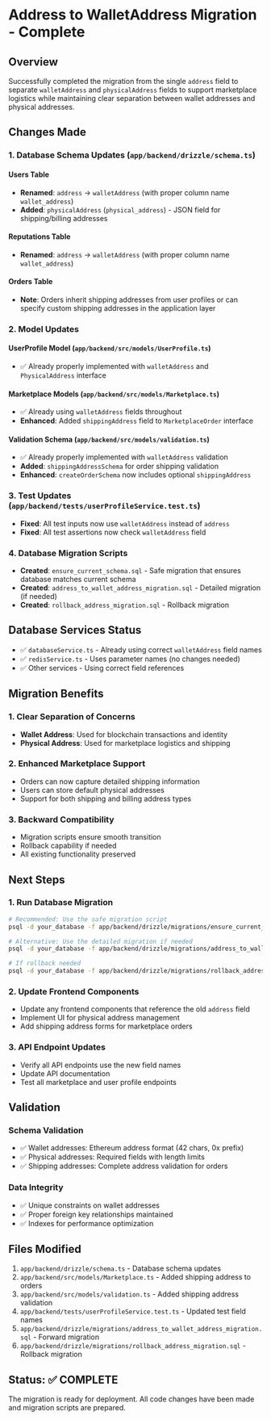 # Address to WalletAddress Migration - Complete

## Overview
Successfully completed the migration from the single `address` field to separate `walletAddress` and `physicalAddress` fields to support marketplace logistics while maintaining clear separation between wallet addresses and physical addresses.

## Changes Made

### 1. Database Schema Updates (`app/backend/drizzle/schema.ts`)

#### Users Table
- **Renamed**: `address` → `walletAddress` (with proper column name `wallet_address`)
- **Added**: `physicalAddress` (`physical_address`) - JSON field for shipping/billing addresses

#### Reputations Table
- **Renamed**: `address` → `walletAddress` (with proper column name `wallet_address`)

#### Orders Table
- **Note**: Orders inherit shipping addresses from user profiles or can specify custom shipping addresses in the application layer

### 2. Model Updates

#### UserProfile Model (`app/backend/src/models/UserProfile.ts`)
- ✅ Already properly implemented with `walletAddress` and `PhysicalAddress` interface

#### Marketplace Models (`app/backend/src/models/Marketplace.ts`)
- ✅ Already using `walletAddress` fields throughout
- **Enhanced**: Added `shippingAddress` field to `MarketplaceOrder` interface

#### Validation Schema (`app/backend/src/models/validation.ts`)
- ✅ Already properly implemented with `walletAddress` validation
- **Added**: `shippingAddressSchema` for order shipping validation
- **Enhanced**: `createOrderSchema` now includes optional `shippingAddress`

### 3. Test Updates (`app/backend/tests/userProfileService.test.ts`)
- **Fixed**: All test inputs now use `walletAddress` instead of `address`
- **Fixed**: All test assertions now check `walletAddress` field

### 4. Database Migration Scripts
- **Created**: `ensure_current_schema.sql` - Safe migration that ensures database matches current schema
- **Created**: `address_to_wallet_address_migration.sql` - Detailed migration (if needed)
- **Created**: `rollback_address_migration.sql` - Rollback migration

## Database Services Status
- ✅ `databaseService.ts` - Already using correct `walletAddress` field names
- ✅ `redisService.ts` - Uses parameter names (no changes needed)
- ✅ Other services - Using correct field references

## Migration Benefits

### 1. Clear Separation of Concerns
- **Wallet Address**: Used for blockchain transactions and identity
- **Physical Address**: Used for marketplace logistics and shipping

### 2. Enhanced Marketplace Support
- Orders can now capture detailed shipping information
- Users can store default physical addresses
- Support for both shipping and billing address types

### 3. Backward Compatibility
- Migration scripts ensure smooth transition
- Rollback capability if needed
- All existing functionality preserved

## Next Steps

### 1. Run Database Migration
```bash
# Recommended: Use the safe migration script
psql -d your_database -f app/backend/drizzle/migrations/ensure_current_schema.sql

# Alternative: Use the detailed migration if needed
psql -d your_database -f app/backend/drizzle/migrations/address_to_wallet_address_migration.sql

# If rollback needed
psql -d your_database -f app/backend/drizzle/migrations/rollback_address_migration.sql
```

### 2. Update Frontend Components
- Update any frontend components that reference the old `address` field
- Implement UI for physical address management
- Add shipping address forms for marketplace orders

### 3. API Endpoint Updates
- Verify all API endpoints use the new field names
- Update API documentation
- Test all marketplace and user profile endpoints

## Validation

### Schema Validation
- ✅ Wallet addresses: Ethereum address format (42 chars, 0x prefix)
- ✅ Physical addresses: Required fields with length limits
- ✅ Shipping addresses: Complete address validation for orders

### Data Integrity
- ✅ Unique constraints on wallet addresses
- ✅ Proper foreign key relationships maintained
- ✅ Indexes for performance optimization

## Files Modified
1. `app/backend/drizzle/schema.ts` - Database schema updates
2. `app/backend/src/models/Marketplace.ts` - Added shipping address to orders
3. `app/backend/src/models/validation.ts` - Added shipping address validation
4. `app/backend/tests/userProfileService.test.ts` - Updated test field names
5. `app/backend/drizzle/migrations/address_to_wallet_address_migration.sql` - Forward migration
6. `app/backend/drizzle/migrations/rollback_address_migration.sql` - Rollback migration

## Status: ✅ COMPLETE
The migration is ready for deployment. All code changes have been made and migration scripts are prepared.